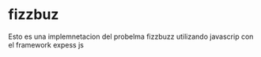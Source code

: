 # fizzbuz
Esto es una implemnetacion del probelma fizzbuzz utilizando javascrip con el framework expess js
